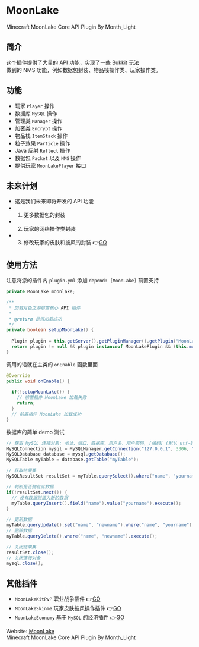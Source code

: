 # MoonLake
Minecraft MoonLake Core API Plugin
By Month_Light
## 简介
这个插件提供了大量的 API 功能，实现了一些 Bukkit 无法<br />
做到的 NMS 功能，例如数据包封装、物品栈操作类、玩家操作类。
## 功能
* 玩家 `Player` 操作
* 数据库 `MySQL` 操作
* 管理类 `Manager` 操作
* 加密类 `Encrypt` 操作
* 物品栈 `ItemStack` 操作
* 粒子效果 `Particle` 操作
* Java 反射 `Reflect` 操作
* 数据包 `Packet` 以及 `NMS` 操作
* 提供玩家 `MoonLakePlayer` 接口

## 未来计划
* 这是我们未来即将开发的 API 功能
* 1. 更多数据包的封装
* 2. 玩家的网络操作类封装
* 3. 修改玩家的皮肤和披风的封装 :point_right:[GO](http://github.com/u2g/MoonLakeSkinme "MoonLake Skinme Plugin")

## 使用方法
注意将您的插件内 `plugin.yml` 添加 `depend: [MoonLake]` 前置支持
```java
private MoonLake moonlake;

/**
 * 加载月色之湖前置核心 API 插件
 *
 * @return 是否加载成功
 */
private boolean setupMoonLake() {
  
  Plugin plugin = this.getServer().getPluginManager().getPlugin("MoonLake");
  return plugin != null && plugin instanceof MoonLakePlugin && (this.moonLake = ((MoonLakePlugin)plugin).getInstance()) != null;
}
```
调用的话就在主类的 `onEnable` 函数里面
```java
@Override
public void onEnable() {
  
  if(!setupMoonLake()) {
    // 前置插件 MoonLake 加载失败
    return;
  }
  // 前置插件 MoonLake 加载成功
}
```
数据库的简单 demo 测试
```java
// 获取 MySQL 连接对象: 地址、端口、数据库、用户名、用户密码, [编码] (默认 utf-8)
MySQLConnection mysql = MySQLManager.getConnection("127.0.0.1", 3306, "mydb", "myuser", "mypwd");
MySQLDatabase database = mysql.getDatabase();
MySQLTable myTable = database.getTable("myTable");

// 获取结果集
MySQLResultSet resultSet = myTable.querySelect().where("name", "yourname").execute();

// 判断是否拥有此数据
if(!resultSet.next()) {
  // 没有数据则插入新的数据
  myTable.queryInsert().field("name").value("yourname").execute();
}

// 更新数据
myTable.queryUpdate().set("name", "newname").where("name", "yourname").execute();
// 删除数据
myTable.queryDelete().where("name", "newname").execute();

// 关闭结果集
resultSet.close();
// 关闭连接对象
mysql.close();
```
## 其他插件
* `MoonLakeKitPvP` 职业战争插件 :point_right:[GO](http://github.com/u2g/MoonLakeKitPvP "MoonLake KitPvP Plugin")
* `MoonLakeSkinme` 玩家皮肤披风操作插件 :point_right:[GO](http://github.com/u2g/MoonLakeSkinme "MoonLake Skinme Plugin")
* `MoonLakeEconomy` 基于 `MySQL` 的经济插件 :point_right:[GO](http://github.com/u2g/MoonLakeEconomy "MoonLake Economy Plugin")

Website: [MoonLake](http://www.mcyszh.com "MoonLake Website")<br />
Minecraft MoonLake Core API Plugin
By Month_Light

